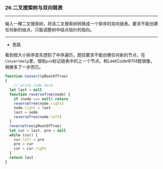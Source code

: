 ### 26.二叉搜索树与双向链表

---

输入一棵二叉搜索树，将该二叉搜索树转换成一个排序的双向链表。要求不能创建任何新的结点，只能调整树中结点指针的指向。

---

* 思路

看到按大小排序首先想到了中序遍历，题目要求不能创建任何新的节点，在`ConvertHelp`里，借助`pre`标记链表中的上一个节点。和LeetCode中114题很像，稍微多了一步而已。

``` js
function Convert(pRootOfTree)
{
    // write code here
  let last = null
  function reverseTree(node) {
    if (node === null) return
    reverseTree(node.right)
    node.right = last
    last = node
    reverseTree(node.left)
  }
  reverseTree(pRootOfTree)
  let cur = last, pre = null
  while (cur) {
    cur.left = pre
    pre = cur
    cur = cur.right
  }
  return last
}
```
